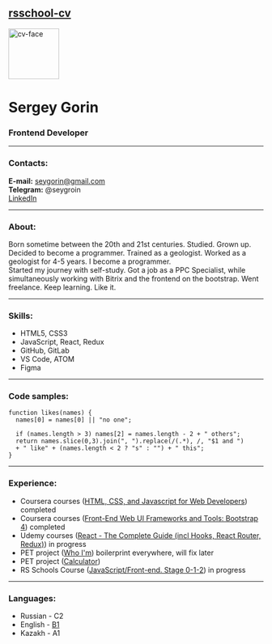 ## [rsschool-cv](https://seygorin.github.io/rsschool-cv/cv)

<img src="https://seygorin.github.io/img/1-1.png" alt="cv-face" width="100"/>

# Sergey Gorin
### Frontend Developer

********* 

### Contacts:
**E-mail:** seygorin@gmail.com  
**Telegram:** @seygroin  
[LinkedIn](https://www.linkedin.com/in/sergey-gorin/)

********* 

### About: 

Born sometime between the 20th and 21st centuries. Studied. Grown up. Decided to become a programmer. Trained as a geologist. Worked as a geologist for 4-5 years. I become a programmer.  
Started my journey with self-study. Got a job as a PPC Specialist, while simultaneously working with Bitrix and the frontend on the bootstrap. Went freelance. Keep learning. Like it.

********* 

### Skills: 

* HTML5, CSS3
* JavaScript, React, Redux
* GitHub, GitLab
* VS Code, ATOM
* Figma

********* 

### Code samples: 

```
function likes(names) {
  names[0] = names[0] || "no one";
  
  if (names.length > 3) names[2] = names.length - 2 + " others";
  return names.slice(0,3).join(", ").replace(/(.*), /, "$1 and ") 
  + " like" + (names.length < 2 ? "s" : "") + " this";
}
``` 

********* 

### Experience:

* Coursera courses ([HTML, CSS, and Javascript for Web Developers](https://www.coursera.org/account/accomplishments/verify/XS8GPZNBWHCK)) completed 
* Coursera courses ([Front-End Web UI Frameworks and Tools: Bootstrap 4](https://www.coursera.org/account/accomplishments/verify/ZTVSWSNDUXX2)) completed 
* Udemy courses ([React - The Complete Guide (incl Hooks, React Router, Redux)](https://www.udemy.com/course/react-the-complete-guide-incl-redux/)) in progress
* PET project ([Who I'm](https://seygorin.github.io/)) boilerprint everywhere, will fix later
* PET project ([Calculator](https://seygorin.github.io/calculator/))
* RS Schools Course ([JavaScript/Front-end. Stage 0-1-2](https://github.com/rolling-scopes-school/tasks)) in progress

********* 

### Languages: 

* Russian - C2
* English - [B1](https://www.efset.org/cert/29SuAV)
* Kazakh - A1


